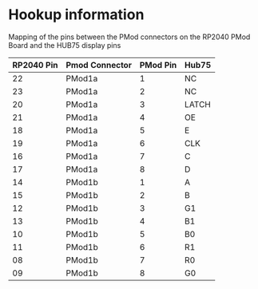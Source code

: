 # Hookup information
Mapping of the pins between the PMod connectors on the RP2040 PMod Board and the HUB75 display pins

| RP2040 Pin | Pmod Connector | PMod Pin | Hub75 |
|------------|----------------|----------|-------|
| 22         | PMod1a         | 1        | NC    |
| 23         | PMod1a         | 2        | NC    |
| 20         | PMod1a         | 3        | LATCH |
| 21         | PMod1a         | 4        | OE    |
| 18         | PMod1a         | 5        | E     |
| 19         | PMod1a         | 6        | CLK   |
| 16         | PMod1a         | 7        | C     |
| 17         | PMod1a         | 8        | D     |
| 14         | PMod1b         | 1        | A     |
| 15         | PMod1b         | 2        | B     |
| 12         | PMod1b         | 3        | G1    |
| 13         | PMod1b         | 4        | B1    |
| 10         | PMod1b         | 5        | B0    |
| 11         | PMod1b         | 6        | R1    |
| 08         | PMod1b         | 7        | R0    |
| 09         | PMod1b         | 8        | G0    |

